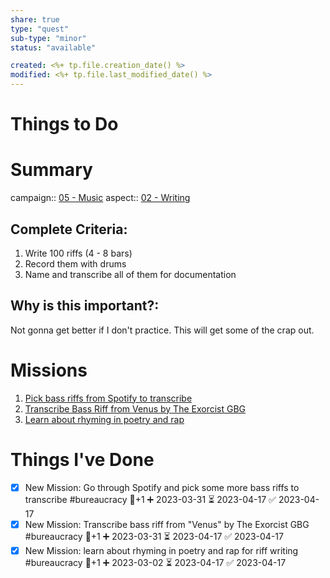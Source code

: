 ```yaml
---
share: true
type: "quest"
sub-type: "minor"
status: "available"

created: <%+ tp.file.creation_date() %> 
modified: <%+ tp.file.last_modified_date() %>
---
```

 
 
# Things to Do


# Summary
campaign:: [05 - Music](./05%20-%20Music.md)
aspect:: [02 - Writing](./02%20-%20Writing.md)

## Complete Criteria:
1. Write 100 riffs (4 - 8 bars)
3. Record them with drums
4. Name and transcribe all of them for documentation

## Why is this important?:
Not gonna get better if I don't practice.  This will get some of the crap out.

# Missions
1. [Pick bass riffs from Spotify to transcribe](./Pick%20bass%20riffs%20from%20Spotify%20to%20transcribe.md)
2. [Transcribe Bass Riff from Venus by The Exorcist GBG](./Transcribe%20Bass%20Riff%20from%20Venus%20by%20The%20Exorcist%20GBG.md)
3. [Learn about rhyming in poetry and rap](./Learn%20about%20rhyming%20in%20poetry%20and%20rap.md)

# Things I've Done
- [x] New Mission: Go through Spotify and pick some more bass riffs to transcribe #bureaucracy 🥄+1 ➕ 2023-03-31 ⏳ 2023-04-17 ✅ 2023-04-17
- [x] New Mission: Transcribe bass riff from "Venus" by The Exorcist GBG #bureaucracy 🥄+1 ➕ 2023-03-31 ⏳ 2023-04-17 ✅ 2023-04-17
- [x] New Mission: learn about rhyming in poetry and rap for riff writing #bureaucracy 🥄+1 ➕ 2023-03-02 ⏳ 2023-04-17 ✅ 2023-04-17